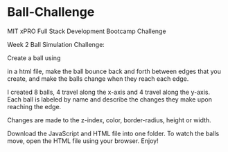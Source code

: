 # Ball-Challenge
MIT xPRO Full Stack Development Bootcamp Challenge

Week 2 Ball Simulation Challenge:

Create a ball using <div> in a html file, make the ball bounce back and forth between edges that you create, and make the balls change when they reach each edge.
  
I created 8 balls, 4 travel along the x-axis and 4 travel along the y-axis.  Each ball is labeled by name and describe the changes they make upon reaching the edge.

Changes are made to the z-index, color, border-radius, height or width.
  
Download the JavaScript and HTML file into one folder.  To watch the balls move, open the HTML file using your browser.  Enjoy!
